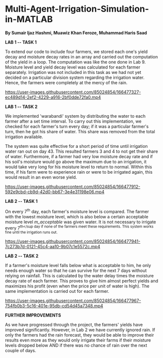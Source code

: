 



# Multi-Agent-Irrigation-Simulation-in-MATLAB

**By Sumair Ijaz Hashmi, Muawiz Khan Feroze, Muhammad Haris Saad**


**LAB 1 -- TASK 1**

To extend our code to include four farmers, we stored each one's yield
decay and moisture decay rates in an array and carried out the
computation of the yield in a loop. The computation was like the one
done in Lab 9. Moisture level and yield decay level was calculated for
each farmer separately. Irrigation was not included in this task as we
had not yet decided on a particular division system regarding the
irrigation water. Hence, the farmers were completely at the mercy of the
rain.

https://user-images.githubusercontent.com/85024854/166477327-ec489d14-2ef2-4229-a916-2bf0dde72fa0.mp4


**LAB 1 -- TASK 2**

We implemented 'warabandi' system by distributing the water to each
farmer after a set time interval. To carry out this implementation, we
checked for each farmer's turn every day; if it was a particular
farmer's turn, then he got his share of water. This share was removed
from the total irrigation available.

The system was quite effective for a short period of time until
irrigation water ran out on day 43. This resulted farmers 3 and 4 to not
get their share of water. Furthermore, if a farmer had very low moisture
decay rate and if his soil's moisture would go above the maximum due to
an irrigation, it would take very long for his moisture level to return
to normal. Within this time, if his farm were to experience rain or were
to be irrigated again, this would result in an even worse yield.



https://user-images.githubusercontent.com/85024854/166477912-592e9cbd-cb9d-42d0-bb67-3e4e31198e06.mp4



**LAB 2 -- TASK 1**

On every 7<sup>th</sup> day, each farmer's moisture level is compared. The farmer
with the lowest moisture level, which is also below a certain acceptable
moisture level *m_acceptable* was given water. It is not necessary to
irrigate every 7<sup>th</sup day if none of the farmers meet these requirements.
This system works fine until the irrigation runs out.



https://user-images.githubusercontent.com/85024854/166477941-7c273b7d-0121-45c4-aa10-9b07c1e5572c.mp4



**LAB 2 -- TASK 2**

If a farmer's moisture level falls below what is acceptable to him, he
only needs enough water so that he can survive for the next 7 days
without relying on rainfall. This is calculated by the water delay times
the moisture decay rate of each farmer. This proves to give him almost
perfect yields and maximizes his profit (even when the price per unit of
water is high). The same implementation is carried out for each farmer.


https://user-images.githubusercontent.com/85024854/166477967-754fb0b3-5c16-401e-95db-cd54d45a7348.mp4




**FURTHER IMPROVEMENTS**

As we have progressed through the project, the farmers' yields have
improved significantly. However, in Lab 2 we have currently ignored
rain. If only the farmers had the rain forecast, they would be able to
improve their results even more as they would only irrigate their farms
if their moisture levels dropped below AND if there was no chance of
rain over the next couple of days.
